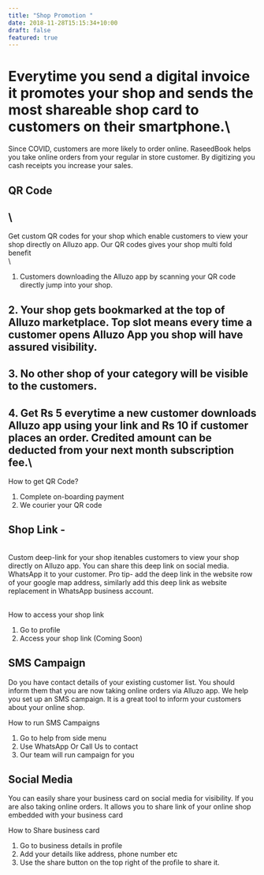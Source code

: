 ```yaml
---
title: "Shop Promotion "
date: 2018-11-28T15:15:34+10:00
draft: false
featured: true
---
```



# Everytime you send a digital invoice it promotes your shop and sends the most shareable shop card to customers on their smartphone.\
Since COVID, customers are more likely to order online. RaseedBook helps you take online orders from your regular in store customer. By digitizing you cash receipts you increase your sales.

## QR Code

## \
Get custom QR codes for your shop which enable customers to view your shop directly on Alluzo app. Our QR codes gives your shop multi fold benefit\
\
1. Customers downloading the Alluzo app by scanning your QR code directly jump into your shop.

## 2. Your shop gets bookmarked at the top of Alluzo marketplace. Top slot means every time a customer opens Alluzo App you shop will have assured visibility.

## 3. No other shop of your category will be visible to the customers.

## 4. Get Rs 5 everytime a new customer downloads Alluzo app using your link and Rs 10 if customer places an order. Credited amount can be deducted from your next month subscription fee.\
How to get QR Code?

1. Complete on-boarding payment
2. We courier your QR code



## Shop Link -

\
Custom deep-link for your shop itenables customers to view your shop directly on Alluzo app. You can share this deep link on social media. WhatsApp it to your customer. Pro tip- add the deep link in the website row of your google map address, similarly add this deep link as website replacement in WhatsApp business account.

\
How to access your shop link

1. Go to profile
2. Access your shop link (Coming Soon)



## SMS Campaign

Do you have contact details of your existing customer list. You should inform them that you are now taking online orders via Alluzo app. We help you set up an SMS campaign. It is a great tool to inform your customers about your online shop.



How to run SMS Campaigns

1. Go to help from side menu
2. Use WhatsApp Or Call Us to contact
3. Our team will run campaign for you



## Social Media

You can easily share your business card on social media for visibility. If you are also taking online orders. It allows you to share link of your online shop embedded with your business card



How to Share business card

1. Go to business details in profile
2. Add your details like address, phone number etc
3. Use the share button on the top right of the profile to share it.